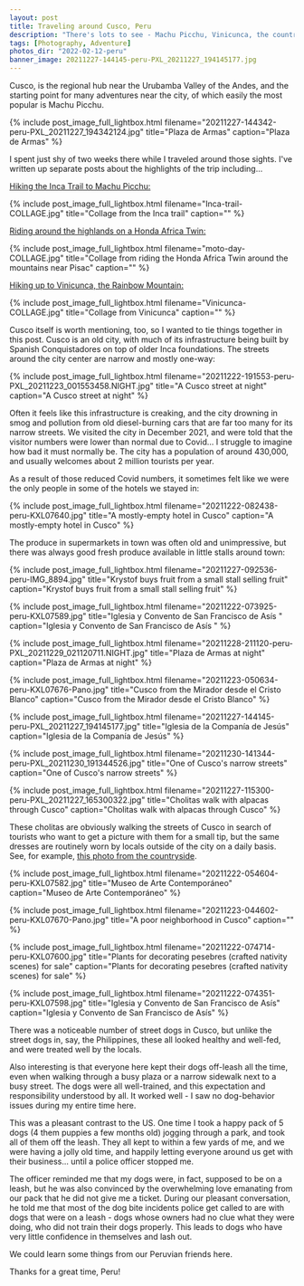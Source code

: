 ```yaml
---
layout: post
title: Traveling around Cusco, Peru
description: "There's lots to see - Machu Picchu, Vinicunca, the countryside, the old town..."
tags: [Photography, Adventure]
photos_dir: "2022-02-12-peru"
banner_image: 20211227-144145-peru-PXL_20211227_194145177.jpg
---
```


Cusco, is the regional hub near the Urubamba Valley of the Andes, and the starting point for many adventures near the city, of which easily the most popular is Machu Picchu.

{% include post_image_full_lightbox.html
   filename="20211227-144342-peru-PXL_20211227_194342124.jpg"
   title="Plaza de Armas"
   caption="Plaza de Armas" %}

I spent just shy of two weeks there while I traveled around those sights. I've written up separate posts about the highlights of the trip including...

<!--more-->

[Hiking the Inca Trail to Machu Picchu:](/2022/01/22/inca-trail-to-machu-picchu/)

{% include post_image_full_lightbox.html
   filename="Inca-trail-COLLAGE.jpg"
   title="Collage from the Inca trail"
   caption="" %}

[Riding around the highlands on a Honda Africa Twin:](/2022/01/29/exploring-around-cusco-peru-on-a-motorcycle/)

{% include post_image_full_lightbox.html
 filename="moto-day-COLLAGE.jpg"
 title="Collage from riding the Honda Africa Twin around the mountains near Pisac"
 caption="" %}

[Hiking up to Vinicunca, the Rainbow Mountain:](/2022/02/04/vinicunca/)

{% include post_image_full_lightbox.html
   filename="Vinicunca-COLLAGE.jpg"
   title="Collage from Vinicunca"
   caption="" %}

Cusco itself is worth mentioning, too, so I wanted to tie things together in this post. Cusco is an old city, with much of its infrastructure being built by Spanish Conquistadores on top of older Inca foundations. The streets around the city center are narrow and mostly one-way:

{% include post_image_full_lightbox.html
   filename="20211222-191553-peru-PXL_20211223_001553458.NIGHT.jpg"
   title="A Cusco street at night"
   caption="A Cusco street at night" %}

Often it feels like this infrastructure is creaking, and the city drowning in smog and pollution from old diesel-burning cars that are far too many for its narrow streets. We visited the city in December 2021, and were told that the visitor numbers were lower than normal due to Covid... I struggle to imagine how bad it must normally be. The city has a population of around 430,000, and usually welcomes about 2 million tourists per year.

As a result of those reduced Covid numbers, it sometimes felt like we were the only people in some of the hotels we stayed in:

{% include post_image_full_lightbox.html
   filename="20211222-082438-peru-KXL07640.jpg"
   title="A mostly-empty hotel in Cusco"
   caption="A mostly-empty hotel in Cusco" %}

The produce in supermarkets in town was often old and unimpressive, but there was always good fresh produce available in little stalls around town:

{% include post_image_full_lightbox.html
   filename="20211227-092536-peru-IMG_8894.jpg"
   title="Krystof buys fruit from a small stall selling fruit"
   caption="Krystof buys fruit from a small stall selling fruit" %}

{% include post_image_full_lightbox.html
   filename="20211222-073925-peru-KXL07589.jpg"
   title="Iglesia y Convento de San Francisco de Asís "
   caption="Iglesia y Convento de San Francisco de Asís " %}

{% include post_image_full_lightbox.html
   filename="20211228-211120-peru-PXL_20211229_021120711.NIGHT.jpg"
   title="Plaza de Armas at night"
   caption="Plaza de Armas at night" %}

{% include post_image_full_lightbox.html
   filename="20211223-050634-peru-KXL07676-Pano.jpg"
   title="Cusco from the Mirador desde el Cristo Blanco"
   caption="Cusco from the Mirador desde el Cristo Blanco" %}

{% include post_image_full_lightbox.html
   filename="20211227-144145-peru-PXL_20211227_194145177.jpg"
   title="Iglesia de la Companía de Jesús"
   caption="Iglesia de la Companía de Jesús" %}

{% include post_image_full_lightbox.html
   filename="20211230-141344-peru-PXL_20211230_191344526.jpg"
   title="One of Cusco's narrow streets"
   caption="One of Cusco's narrow streets" %}

{% include post_image_full_lightbox.html
   filename="20211227-115300-peru-PXL_20211227_165300322.jpg"
   title="Cholitas walk with alpacas through Cusco"
   caption="Cholitas walk with alpacas through Cusco" %}

These cholitas are obviously walking the streets of Cusco in search of tourists who want to get a picture with them for a small tip, but the same dresses are routinely worn by locals outside of the city on a daily basis. See, for example, [this photo from the countryside](/2022/01/29/exploring-around-cusco-peru-on-a-motorcycle#cholita-with-flock).

{% include post_image_full_lightbox.html
   filename="20211222-054604-peru-KXL07582.jpg"
   title="Museo de Arte Contemporáneo"
   caption="Museo de Arte Contemporáneo" %}

{% include post_image_full_lightbox.html
   filename="20211223-044602-peru-KXL07670-Pano.jpg"
   title="A poor neighborhood in Cusco"
   caption="" %}

{% include post_image_full_lightbox.html
   filename="20211222-074714-peru-KXL07600.jpg"
   title="Plants for decorating pesebres (crafted nativity scenes) for sale"
   caption="Plants for decorating pesebres (crafted nativity scenes) for sale" %}

{% include post_image_full_lightbox.html
   filename="20211222-074351-peru-KXL07598.jpg"
   title="Iglesia y Convento de San Francisco de Asís"
   caption="Iglesia y Convento de San Francisco de Asís" %}

There was a noticeable number of street dogs in Cusco, but unlike the street dogs in, say, the Philippines, these all looked healthy and well-fed, and were treated well by the locals.

Also interesting is that everyone here kept their dogs off-leash all the time, even when walking through a busy plaza or a narrow sidewalk next to a busy street. The dogs were all well-trained, and this expectation and responsibility understood by all. It worked well - I saw no dog-behavior issues during my entire time here.

This was a pleasant contrast to the US. One time I took a happy pack of 5 dogs (4 them puppies a few months old) jogging through a park, and took all of them off the leash. They all kept to within a few yards of me, and we were having a jolly old time, and happily letting everyone around us get with their business... until a police officer stopped me.

The officer reminded me that my dogs were, in fact, supposed to be on a leash, but he was also convinced by the overwhelming love emanating from our pack that he did not give me a ticket. During our pleasant conversation, he told me that most of the dog bite incidents police get called to are with dogs that were on a leash - dogs whose owners had no clue what they were doing, who did not train their dogs properly. This leads to dogs who have very little confidence in themselves and lash out.

We could learn some things from our Peruvian friends here.

Thanks for a great time, Peru!
